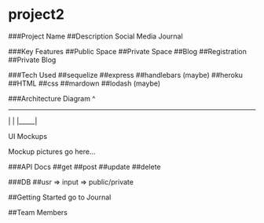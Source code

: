 # project2

###Project Name
##Description
Social Media Journal

###Key Features
##Public Space
##Private Space
##Blog
##Registration
##Private Blog

###Tech Used
##sequelize
##express
##handlebars (maybe)
##heroku
##HTML
##css
##mardown
##lodash (maybe)

###Architecture Diagram
   ^
_______
|     |
|_____|

UI Mockups

Mockup pictures go here...

###API Docs
##get
##post
##update
##delete

###DB
##usr => input => public/private

##Getting Started
go to Journal

##Team Members
##

